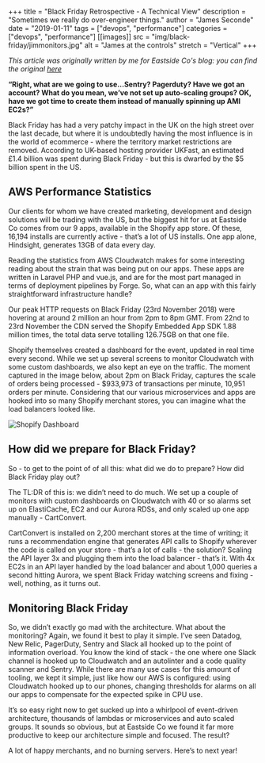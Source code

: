 +++
title = "Black Friday Retrospective - A Technical View"
description = "Sometimes we really do over-engineer things."
author = "James Seconde"
date = "2019-01-11"
tags = ["devops", "performance"]
categories = ["devops", "performance"]
[[images]]
  src = "img/black-friday/jimmonitors.jpg"
  alt = "James at the controls"
  stretch = "Vertical"
+++

_This article was originally written by me for Eastside Co's blog: you can find the original [here](https://eastsideco.com/blog/black-friday-technical-view)_

**“Right, what are we going to use...Sentry? Pagerduty? Have we got an account? What do you mean, we’ve not set up auto-scaling groups? OK, have we got time to create them instead of manually spinning up AMI EC2s?”**

Black Friday has had a very patchy impact in the UK on the high street over the last decade, but where it is undoubtedly having the most influence is in the world of ecommerce - where the territory market restrictions are removed. According to UK-based hosting provider UKFast, an estimated £1.4 billion was spent during Black Friday - but this is dwarfed by the $5 billion spent in the US.

## AWS Performance Statistics

Our clients for whom we have created marketing, development and design solutions will be trading with the US, but the biggest hit for us at Eastside Co comes from our 9 apps, available in the Shopify app store. Of these, 16,194 installs are currently active - that’s a lot of US installs. One app alone, Hindsight, generates 13GB of data every day.

Reading the statistics from AWS Cloudwatch makes for some interesting reading about the strain that was being put on our apps. These apps are written in Laravel PHP and vue.js, and are for the most part managed in terms of deployment pipelines by Forge. So, what can an app with this fairly straightforward infrastructure handle?

Our peak HTTP requests on Black Friday (23rd November 2018) were hovering at around 2 million an hour from 2pm to 8pm GMT. From 22nd to 23rd November the CDN served the Shopify Embedded App SDK 1.88 million times, the total data serve totalling 126.75GB on that one file.

Shopify themselves created a dashboard for the event, updated in real time every second. While we set up several screens to monitor Cloudwatch with some custom dashboards, we also kept an eye on the traffic. The moment captured in the image below, about 2pm on Black Friday, captures the scale of orders being processed - $933,973 of transactions per minute, 10,951 orders per minute. Considering that our various microservices and apps are hooked into so many Shopify merchant stores, you can imagine what the load balancers looked like.

![Shopify Dashboard](img/black-friday/esc_trading.jpg)

## How did we prepare for Black Friday?

So - to get to the point of of all this: what did we do to prepare? How did Black Friday play out?

The TL:DR of this is: we didn’t need to do much. We set up a couple of monitors with custom dashboards on Cloudwatch with 40 or so alarms set up on ElastiCache, EC2 and our Aurora RDSs, and only scaled up one app manually - CartConvert.

CartConvert is installed on 2,200 merchant stores at the time of writing; it runs a recommendation engine that generates API calls to Shopify wherever the code is called on your store - that’s a lot of calls - the solution? Scaling the API layer 3x and plugging them into the load balancer - that’s it. With 4x EC2s in an API layer handled by the load balancer and about 1,000 queries a second hitting Aurora, we spent Black Friday watching screens and fixing - well, nothing, as it turns out.

## Monitoring Black Friday

So, we didn’t exactly go mad with the architecture. What about the monitoring? Again, we found it best to play it simple. I’ve seen Datadog, New Relic, PagerDuty, Sentry and Slack all hooked up to the point of information overload. You know the kind of stack - the one where one Slack channel is hooked up to Cloudwatch and an autolinter and a code quality scanner and Sentry. While there are many use cases for this amount of tooling, we kept it simple, just like how our AWS is configured: using Cloudwatch hooked up to our phones, changing thresholds for alarms on all our apps to compensate for the expected spike in CPU use.

It’s so easy right now to get sucked up into a whirlpool of event-driven architecture, thousands of lambdas or microservices and auto scaled groups. It sounds so obvious, but at Eastside Co we found it far more productive to keep our architecture simple and focused. The result?

A lot of happy merchants, and no burning servers. Here’s to next year!
